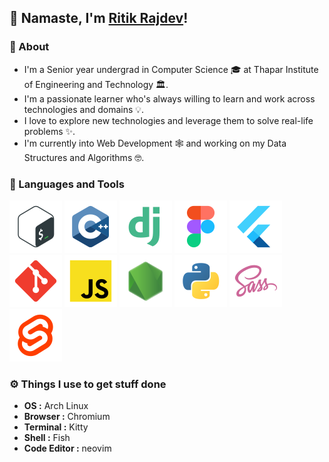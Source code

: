 ## 🙏 Namaste, I'm [Ritik Rajdev]('https://github.com/ritikrajdev')!


### 🚀 About
* I'm a Senior year undergrad in Computer Science 🎓 at Thapar Institute of Engineering and Technology 🏛.
* I'm a passionate learner who's always willing to learn and work across technologies and domains 💡.
* I love to explore new technologies and leverage them to solve real-life problems ✨.
* I'm currently into Web Development 🕸️ and working on my Data Structures and Algorithms 🤓.


### 🔨 Languages and Tools
[![Bash](./assets/languages_and_tools/bash-colored.svg)](https://www.gnu.org/software/bash/)
[![C++](./assets/languages_and_tools/c++.svg)](https://www.cplusplus.com)
[![Django](./assets/languages_and_tools/django.svg)](https://www.djangoproject.com)
[![Figma](./assets/languages_and_tools/figma.svg)](https://figma.com)
[![Flutter](./assets/languages_and_tools/flutter.svg)](https://flutter.dev)
[![Git](./assets/languages_and_tools/git-scm.svg)](https://git-scm.com)
[![Javascript](./assets/languages_and_tools/javascript.svg)](https://www.javascript.com)
[![Node.Js](./assets/languages_and_tools/node.svg)](https://nodejs.org/en)
[![Python](./assets/languages_and_tools/python.svg)](https://www.python.org)
[![Sass](./assets/languages_and_tools/sass.svg)](https://sass-lang.com)
[![Svelte](./assets/languages_and_tools/svelte.svg)](https://svelte.dev)


### ⚙️ Things I use to get stuff done
* **OS :** Arch Linux
* **Browser :** Chromium
* **Terminal :** Kitty
* **Shell :** Fish
* **Code Editor :** neovim
